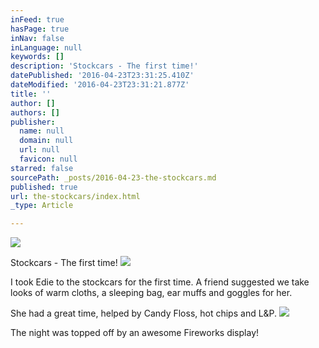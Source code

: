 ```yaml
---
inFeed: true
hasPage: true
inNav: false
inLanguage: null
keywords: []
description: 'Stockcars - The first time!'
datePublished: '2016-04-23T23:31:25.410Z'
dateModified: '2016-04-23T23:31:21.877Z'
title: ''
author: []
authors: []
publisher:
  name: null
  domain: null
  url: null
  favicon: null
starred: false
sourcePath: _posts/2016-04-23-the-stockcars.md
published: true
url: the-stockcars/index.html
_type: Article

---
```

![](https://the-grid-user-content.s3-us-west-2.amazonaws.com/d22cc696-f3b3-4b00-99f6-16fce7c53fa7.jpg)

Stockcars - The first time!
![](https://the-grid-user-content.s3-us-west-2.amazonaws.com/a9fd7baa-a0a3-4f47-a8ef-f740bf3f688a.jpg)

I took Edie to the stockcars for the first time. A friend suggested we take looks of warm cloths, a sleeping bag, ear muffs and goggles for her.

She had a great time, helped by Candy Floss, hot chips and L&P.
![](https://the-grid-user-content.s3-us-west-2.amazonaws.com/59ca0b6c-8ddc-467f-b498-0f28fff0eaf2.jpg)

The night was topped off by an awesome Fireworks display!